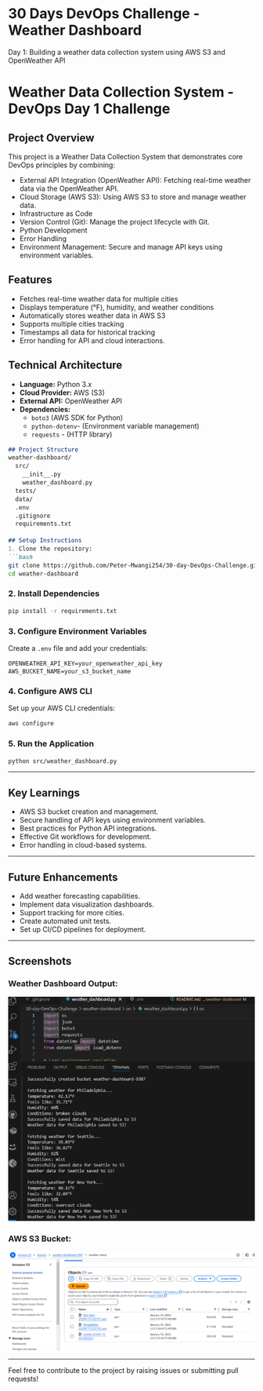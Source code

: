 # 30 Days DevOps Challenge - Weather Dashboard

Day 1: Building a weather data collection system using AWS S3 and OpenWeather API

# Weather Data Collection System - DevOps Day 1 Challenge

## Project Overview
This project is a Weather Data Collection System that demonstrates core DevOps principles by combining:
- External API Integration (OpenWeather API): Fetching real-time weather data via the OpenWeather API.
- Cloud Storage (AWS S3): Using AWS S3 to store and manage weather data.
- Infrastructure as Code
- Version Control (Git): Manage the project lifecycle with Git.
- Python Development
- Error Handling
- Environment Management: Secure and manage API keys using environment variables.

## Features
- Fetches real-time weather data for multiple cities
- Displays temperature (°F), humidity, and weather conditions
- Automatically stores weather data in AWS S3
- Supports multiple cities tracking
- Timestamps all data for historical tracking
- Error handling for API and cloud interactions.

## Technical Architecture
- **Language:** Python 3.x
- **Cloud Provider:** AWS (S3)
- **External API:** OpenWeather API
- **Dependencies:** 
  - `boto3` (AWS SDK for Python)
  - `python-dotenv`- (Environment variable management)
  - `requests` - (HTTP library)

```markdown
## Project Structure
weather-dashboard/
  src/
    __init__.py
    weather_dashboard.py
  tests/
  data/
  .env
  .gitignore
  requirements.txt

## Setup Instructions
1. Clone the repository:
```bash
git clone https://github.com/Peter-Mwangi254/30-day-DevOps-Challenge.git
cd weather-dashboard
```

### 2. Install Dependencies
```bash
pip install -r requirements.txt
```

### 3. Configure Environment Variables
Create a `.env` file and add your credentials:
```plaintext
OPENWEATHER_API_KEY=your_openweather_api_key
AWS_BUCKET_NAME=your_s3_bucket_name
```

### 4. Configure AWS CLI
Set up your AWS CLI credentials:
```bash
aws configure
```

### 5. Run the Application
```bash
python src/weather_dashboard.py
```

---

## Key Learnings

- AWS S3 bucket creation and management.
- Secure handling of API keys using environment variables.
- Best practices for Python API integrations.
- Effective Git workflows for development.
- Error handling in cloud-based systems.

---

## Future Enhancements

- Add weather forecasting capabilities.
- Implement data visualization dashboards.
- Support tracking for more cities.
- Create automated unit tests.
- Set up CI/CD pipelines for deployment.

---

## Screenshots

### Weather Dashboard Output:
![Weather Dashboard Output](./image.png)

### AWS S3 Bucket:
![AWS S3 Bucket](./S3_bucket.png)

---



Feel free to contribute to the project by raising issues or submitting pull requests!
